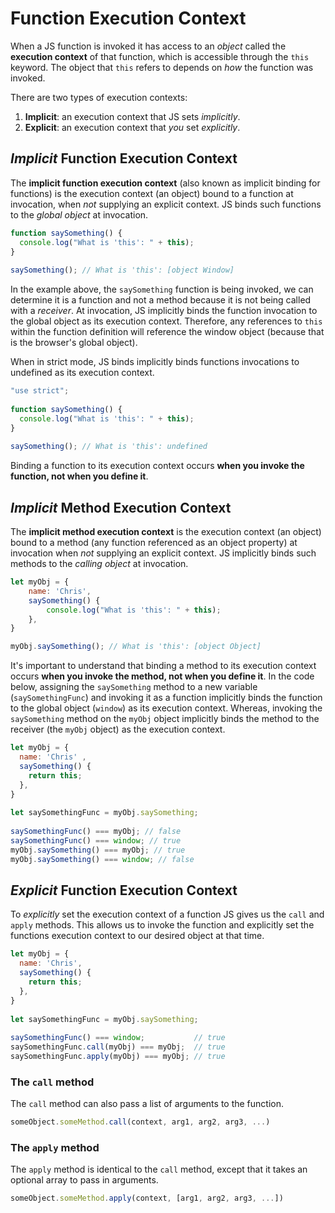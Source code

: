 # Function Execution Context

When a JS function is invoked it has access to an _object_ called the **execution context** of that function, which is accessible through the `this` keyword. The object that `this` refers to depends on _how_ the function was invoked.

There are two types of execution contexts:

1. **Implicit**: an execution context that JS sets _implicitly_.
2. **Explicit**: an execution context that _you_ set _explicitly_.

## _Implicit_ Function Execution Context

The **implicit function execution context** (also known as implicit binding for functions) is the execution context (an object) bound to a function at invocation, when _not_ supplying an explicit context. JS binds such functions to the _global object_ at invocation.

```js
function saySomething() {
  console.log("What is 'this': " + this);
}
  
saySomething(); // What is 'this': [object Window]
```

In the example above, the `saySomething` function is being invoked, we can determine it is a function and not a method because it is not being called with a _receiver_. At invocation, JS implicitly binds the function invocation to the global object as its execution context. Therefore, any references to `this` within the function definition will reference the window object (because that is the browser's global object).

When in strict mode, JS binds implicitly binds functions invocations to undefined as its execution context.

```js
"use strict";
  
function saySomething() {
  console.log("What is 'this': " + this);
}
  
saySomething(); // What is 'this': undefined
```

Binding a function to its execution context occurs **when you invoke the function, not when you define it**.

## _Implicit_ Method Execution Context

The **implicit method execution context** is the execution context (an object) bound to a method (any function referenced as an object property) at invocation when _not_ supplying an explicit context. JS implicitly binds such methods to the _calling object_ at invocation.

```js
let myObj = {
	name: 'Chris',
	saySomething() {
		console.log("What is 'this': " + this);
	},
}

myObj.saySomething(); // What is 'this': [object Object]
```

It's important to understand that binding a method to its execution context occurs **when you invoke the method, not when you define it**. In the code below, assigning the `saySomething` method to a new variable (`saySomethingFunc`) and invoking it as a function implicitly binds the function to the global object (`window`) as its execution context. Whereas, invoking the `saySomething` method on the `myObj` object implicitly binds the method to the receiver (the `myObj` object) as the execution context.

```js
let myObj = {
  name: 'Chris' ,
  saySomething() {
    return this;
  },
}
  
let saySomethingFunc = myObj.saySomething;
  
saySomethingFunc() === myObj; // false
saySomethingFunc() === window; // true
myObj.saySomething() === myObj; // true
myObj.saySomething() === window; // false
```

## _Explicit_ Function Execution Context

To _explicitly_ set the execution context of a function JS gives us the `call` and `apply` methods. This allows us to invoke the function and explicitly set the functions execution context to our desired object at that time.

```js
let myObj = {
  name: 'Chris',
  saySomething() {
    return this;
  },
}
  
let saySomethingFunc = myObj.saySomething;
  
saySomethingFunc() === window;           // true
saySomethingFunc.call(myObj) === myObj;  // true
saySomethingFunc.apply(myObj) === myObj; // true
```

### The `call` method

The `call` method can also pass a list of arguments to the function. 

```js
someObject.someMethod.call(context, arg1, arg2, arg3, ...)
```

### The `apply` method

The `apply` method is identical to the `call` method, except that it takes an optional array to pass in arguments.

```js
someObject.someMethod.apply(context, [arg1, arg2, arg3, ...])
```
